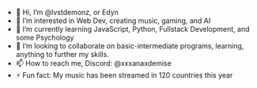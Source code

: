 - 👋 Hi, I’m @lvstdemonz, or Edyn
- 👀 I’m interested in Web Dev, creating music, gaming, and AI
- 🌱 I’m currently learning JavaScript, Python, Fullstack Development, and some Psychology
- 💞️ I’m looking to collaborate on basic-intermediate programs, learning, anything to further my skills. 
- 📫 How to reach me, Discord: @xxxanaxdemise
- ⚡ Fun fact: My music has been streamed in 120 countries this year

<!---
lvstdemonz/lvstdemonz is a ✨ special ✨ repository because its `README.md` (this file) appears on your GitHub profile.
You can click the Preview link to take a look at your changes.
--->
